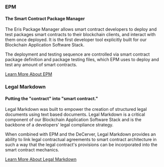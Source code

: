 ### EPM

#### The Smart Contract Package Manager

The Eris Package Manager allows smart contract developers to deploy and test packages smart contracts to their blockchain clients, and interact with them once deployed. It is the first developer tool explicitly built for our Blockchain Application Software Stack.

The deployment and testing sequence are controlled via smart contract package definition and package testing files, which EPM uses to deploy and test any amount of smart contracts.

<a type="button" class="btn btn-eris btn-default btn-lg btn-block" href="https://epm.io">Learn More About EPM</a>

### Legal Markdown

#### Putting the "contract" into "smart contract."

Legal Markdown was built to empower the creation of structured legal documents using text based documents. Legal Markdown is a critical component of our Blockchain Application Software Stack and is the backbone of a developers' legal compliance strategy.

When combined with EPM and the DeCerver, Legal Markdown provides an ability to link legal contractual agreements to smart contract architecture in such a way that the legal contract's provisions can be incorporated into the smart contract mechanics.

<a type="button" class="btn btn-eris btn-default btn-lg btn-block" href="https://lmd.io">Learn More About Legal Markdown</a>
